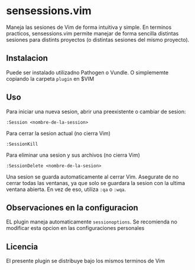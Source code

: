 # sensessions.vim

Maneja las sesiones de Vim de forma intuitiva y simple. En terminos practicos,
sensessions.vim permite manejar de forma sencilla distintas sesiones para
distints proyectos (o distintas sesiones del mismo proyecto).

## Instalacion

Puede ser instalado utilizadno Pathogen o Vundle. O simplememte copiando la
carpeta ```plugin``` en $VIM

## Uso

Para iniciar una nueva sesion, abrir una preexistente o cambiar de sesion:

    :Session <nombre-de-la-session>

Para cerrar la sesion actual (no cierra Vim)

    :SessionKill

Para eliminar una sesion y sus archivos (no cierra Vim)

    :SessionDelete <nombre-de-la-sesion>

Una sesion se guarda automaticamente al cerrar Vim. Asegurate de no cerrar todas
las ventanas, ya que solo se guardara la sesion con la ultima ventana abierta.
En vez de eso, utiliza ```:qa``` o ```:wqa```.

## Observaciones en la configuracion

EL plugin maneja automaticamente ```sessionoptions```. Se recomienda no modificar
esta opcion en las configuraciones personales

## Licencia

El presente plugin se distribuye bajo los mismos terminos de Vim
